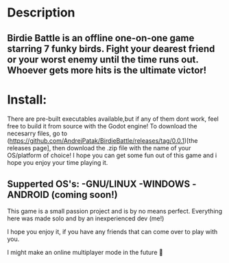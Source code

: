 # Description
Birdie Battle is an offline one-on-one game starring 7 funky birds. Fight your dearest friend or your worst enemy until the time runs out. Whoever gets more hits is the ultimate victor!
--------------
# Install:
There are pre-built executables available,but if any of them dont work, feel free to build it from source with the Godot engine!
    To download the necesarry files, go to (https://github.com/AndrejPatak/BirdieBattle/releases/tag/0.0.1)[the releases page], then download the .zip file with the name of your OS/platform of choice!
    I hope you can get some fun out of this game and i hope you enjoy your time playing it.

Supperted OS's: 
    -GNU/LINUX
    -WINDOWS
    -ANDROID (coming soon!)
--------------

This game is a small passion project and is by no means perfect. Everything here was made solo and by an inexperienced dev (me!)

I hope you enjoy it, if you have any friends that can come over to play with you.

I might make an online multiplayer mode in the future 👀

